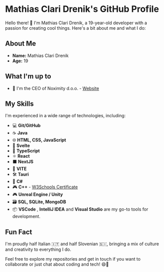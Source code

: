 # Mathias Clari Drenik's GitHub Profile

Hello there! 👋 I'm Mathias Clari Drenik, a 19-year-old developer with a passion for creating cool things. Here's a bit about me and what I do:

## About Me

- **Name:** Mathias Clari Drenik
- **Age:** 19

## What I'm up to

- 💼 I'm the CEO of Noximity d.o.o. - [Website](https://noximity.com)

## My Skills

I'm experienced in a wide range of technologies, including:

- 💻 **Git/GitHub**
- ☕ **Java**
- 🌐 **HTML, CSS, JavaScript**
- 🦎 **Svelte**
- 📝 **TypeScript**
- ⚛️ **React**
- ⬛ **NextJS**
- 🚀 **VITE**
- 🛠️ **Tauri**
- 🌟 **C#**
- 🎮 **C++** - [W3Schools Certificate](https://verify.w3schools.com/1O7S2ACDC8)
- 🎮 **Unreal Engine / Unity**
- 🗃️ **SQL, SQLite, MongoDB**
- 📦 **VSCode** , **IntelliJ IDEA** and **Visual Studio** are my go-to tools for development.

## Fun Fact

I'm proudly half Italian 🇮🇹 and half Slovenian 🇸🇮, bringing a mix of culture and creativity to everything I do.

Feel free to explore my repositories and get in touch if you want to collaborate or just chat about coding and tech! 😄🚀
